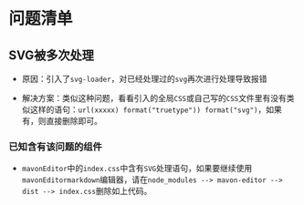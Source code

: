 # 问题清单

## SVG被多次处理

+ 原因：引入了`svg-loader`，对已经处理过的`svg`再次进行处理导致报错

+ 解决方案：类似这种问题，看看引入的全局`CSS`或自己写的`CSS`文件里有没有类似这样的语句：`url(xxxxx) format("truetype")) format("svg")`，如果有，则直接删除即可。

### 已知含有该问题的组件
 
+ `mavonEditor`中的`index.css`中含有`SVG`处理语句，如果要继续使用`mavonEditormarkdown`编辑器，请在`node_modules --> mavon-editor --> dist --> index.css`删除如上代码。